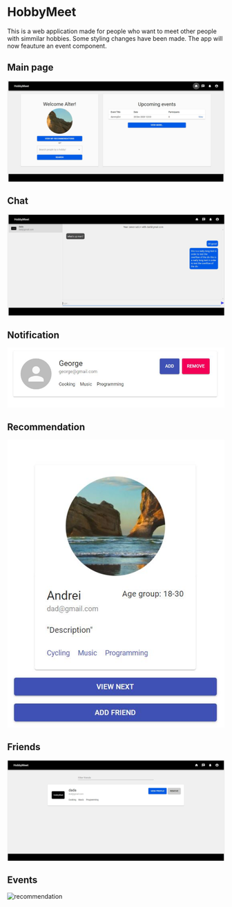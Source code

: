 # HobbyMeet

This is a web application made for people who want to meet other people with simmilar hobbies.
Some styling changes have been made. The app will now feauture an event component.

<h2>Main page</h2>

![main page](/Images/dashboard.JPG)

<h2>Chat</h2>

![chat](/Images/chat.JPG)

<h2>Notification</h2>

![notification](/Images/notification.JPG)

<h2>Recommendation</h2>

![recommendation](/Images/recommendation.JPG)

<h2>Friends</h2>

![recommendation](/Images/friends.JPG)

<h2>Events</h2>

![recommendation](/Images/event.JPG)


